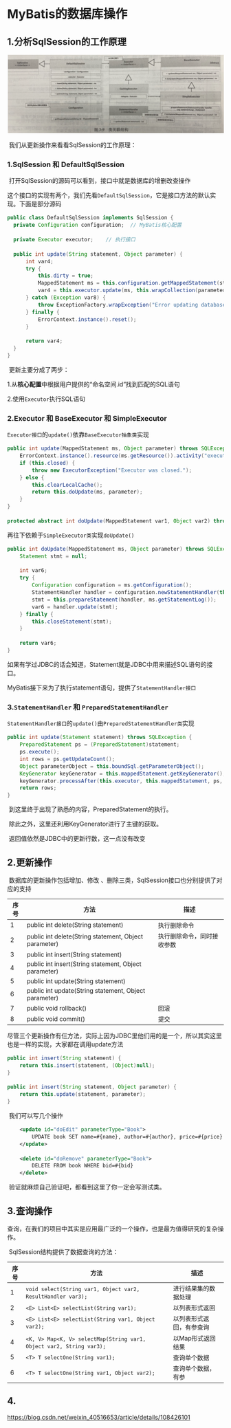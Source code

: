 # MyBatis的数据库操作

## 1.分析SqlSession的工作原理

<img src="assets/image-20250221174442683.png" alt="image-20250221174442683" style="zoom:50%;" />

​	我们从更新操作来看看SqlSession的工作原理：

### 1.SqlSession 和 DefaultSqlSession

​	打开SqlSession的源码可以看到，接口中就是数据库的增删改查操作

​	这个接口的实现有两个，我们先看`DefaultSqlSession`，它是接口方法的默认实现。下面是部分源码

```java
public class DefaultSqlSession implements SqlSession {
  private Configuration configuration;	// MyBatis核心配置

  private Executor executor;	// 执行接口

  public int update(String statement, Object parameter) {
      int var4;
      try {
          this.dirty = true;
          MappedStatement ms = this.configuration.getMappedStatement(statement);
          var4 = this.executor.update(ms, this.wrapCollection(parameter));
      } catch (Exception var8) {
          throw ExceptionFactory.wrapException("Error updating database.  Cause: " + var8, var8);
      } finally {
          ErrorContext.instance().reset();
      }

      return var4;
  }
}
```

​	更新主要分成了两步：

1.从**核心配置**中根据用户提供的“命名空间.id”找到匹配的SQL语句

2.使用`Executor`执行SQL语句



### 2.Executor 和 BaseExecutor 和 SimpleExecutor

​	`Executor接口`的`update()`依靠`BaseExecutor抽象类`实现

```java
public int update(MappedStatement ms, Object parameter) throws SQLException {
    ErrorContext.instance().resource(ms.getResource()).activity("executing an update").object(ms.getId());
    if (this.closed) {
        throw new ExecutorException("Executor was closed.");
    } else {
        this.clearLocalCache();
        return this.doUpdate(ms, parameter);
    }
}

protected abstract int doUpdate(MappedStatement var1, Object var2) throws SQLException;
```

​	再往下依赖于`SimpleExecutor类`实现`doUpdate()`

```java
public int doUpdate(MappedStatement ms, Object parameter) throws SQLException {
    Statement stmt = null;

    int var6;
    try {
        Configuration configuration = ms.getConfiguration();
        StatementHandler handler = configuration.newStatementHandler(this, ms, parameter, RowBounds.DEFAULT, (ResultHandler)null, (BoundSql)null);
        stmt = this.prepareStatement(handler, ms.getStatementLog());
        var6 = handler.update(stmt);
    } finally {
        this.closeStatement(stmt);
    }

    return var6;
}
```

​	如果有学过JDBC的话会知道，Statement就是JDBC中用来描述SQL语句的接口。

​	MyBatis接下来为了执行statement语句，提供了`StatementHandler接口`



### 3.`StatementHandler` 和 `PreparedStatementHandler`

​	`StatementHandler接口`的`update()`由`PreparedStatementHandler类`实现

```java
public int update(Statement statement) throws SQLException {
    PreparedStatement ps = (PreparedStatement)statement;
    ps.execute();
    int rows = ps.getUpdateCount();
    Object parameterObject = this.boundSql.getParameterObject();
    KeyGenerator keyGenerator = this.mappedStatement.getKeyGenerator();
    keyGenerator.processAfter(this.executor, this.mappedStatement, ps, parameterObject);
    return rows;
}
```

​	到这里终于出现了熟悉的内容，PreparedStatement的执行。

​	除此之外，这里还利用KeyGenerator进行了主键的获取。

​	返回值依然是JDBC中的更新行数，这一点没有改变





## 2.更新操作

​	数据库的更新操作包括增加、修改 、删除三类，SqlSession接口也分别提供了对应的支持

| 序号 | 方法                                                  | 描述                       |
| ---- | ----------------------------------------------------- | -------------------------- |
| 1    | public int delete(String statement)                   | 执行删除命令               |
| 2    | public int delete(String statement, Object parameter) | 执行删除命令，同时接收参数 |
| 3    | public int insert(String statement)                   |                            |
| 4    | public int insert(String statement, Object parameter) |                            |
| 5    | public int update(String statement)                   |                            |
| 6    | public int update(String statement, Object parameter) |                            |
| 7    | public void rollback()                                | 回滚                       |
| 8    | public void commit()                                  | 提交                       |

​	尽管三个更新操作有仨方法，实际上因为JDBC里他们用的是一个，所以其实这里也是一样的实现，大家都在调用update方法

```java
public int insert(String statement) {
    return this.insert(statement, (Object)null);
}

public int insert(String statement, Object parameter) {
    return this.update(statement, parameter);
}
```



​	我们可以写几个操作

```xml
    <update id="doEdit" parameterType="Book">
        UPDATE book SET name=#{name}, author=#{author}, price=#{price} WHERE bid=#{bid}
    </update>
    
    <delete id="doRemove" parameterType="Book">
        DELETE FROM book WHERE bid=#{bid}
    </delete>
```

​	验证就麻烦自己验证吧，都看到这里了你一定会写测试类。



## 3.查询操作

​	查询，在我们的项目中其实是应用最广泛的一个操作，也是最为值得研究的复杂操作。

​	SqlSession结构提供了数据查询的方法：

| 序号 | 方法                                                         | 描述                     |
| ---- | ------------------------------------------------------------ | ------------------------ |
| 1    | `void select(String var1, Object var2, ResultHandler var3);` | 进行结果集的数据处理     |
| 2    | `<E> List<E> selectList(String var1);`                       | 以列表形式返回           |
| 3    | `<E> List<E> selectList(String var1, Object var2);`          | 以列表形式返回，有参查询 |
| 4    | `<K, V> Map<K, V> selectMap(String var1, Object var2, String var3);` | 以Map形式返回结果        |
| 5    | `<T> T selectOne(String var1);`                              | 查询单个数据             |
| 6    | `<T> T selectOne(String var1, Object var2);`                 | 查询单个数据，有参       |







## 4.









https://blog.csdn.net/weixin_40516653/article/details/108426101